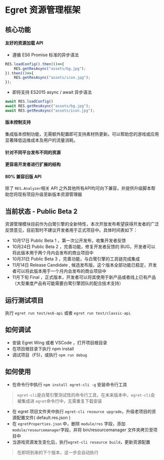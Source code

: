 # Egret 资源管理框架


## 核心功能

#### 友好的资源加载 API

* 遵循 ES6 Promise 标准的异步语法
``` javascript
RES.loadConfig().then(()=>{
    RES.getResAsync("assets/bg.jpg");
}).then(()=>{
    RES.getResAsync("assets/icon.jpg");
});
```
* 即将支持 ES2015 async / await 异步语法
``` javascript
await RES.loadConfig()
await RES.getResAsync("assets/bg.jpg");
await RES.getResAsync("assets/icon.jpg");
```

#### 版本控制支持

集成版本控制功能，无需额外配置即可支持素材热更新。可以帮助您的游戏或应用显著降低运维成本及用户的流量消耗。

#### 针对不同平台发布不同的资源



#### 更容易开发者进行扩展的结构
#### 80% 兼容旧版 API 
除了 ```RES.Analyzer```相关 API 之外其他所有API均可向下兼容，并提供升级脚本帮助您将现有项目升级至新版本资源管理器
## 当前状态 - Public Beta 2

资源管理模块目前作为白鹭引擎的全新特性，本次开放发布希望获得开发者的广泛反馈意见，目前暂时不建议开发者用于正式项目中。具体时间表如下：

* 10月17日 Public Beta 1 ，第一次公开发布，收集开发者反馈
* 10月24日 Public Beta 2 ，完善功能，修复开发者反馈的 BUG，开发者可以将此版本用于两个月内会发布的商业项目中
* 10月31日 Public Beta 3 ，完善功能，与白鹭引擎的工具链完成集成
* 11月14日 Release Candidate , 候选发布版，这个版本全部功能已稳定，开发者可以将此版本用于一个月内会发布的商业项目中
* 11月下旬 Final ，正式版本，开发者可以将其使用于新产品或者线上已有产品（大型重度产品有可能需要白鹭引擎团队的配合技术支持）


## 运行测试项目

执行 ```egret run test/es6-api``` 或者 ``` egret run test/classic-api ``` 

## 如何调试

* 安装 Egret Wing 或者 VSCode ，打开项目根目录
* 在项目根目录下执行 npm install
* 调试项目（F5)，或执行 ``` npm run debug ```

## 如何使用

* 在命令行中执行 ``` npm install egret-cli -g ``` 安装命令行工具

> ```egret-cli```是白鹭引擎测试性的命令行工具，在未来版本中，```egret-cli```会被集成进 ```egret```命令行中，无需重复下载安装
* 在 egret 项目文件夹中执行 ```egret-cli resource upgrade```，升级老项目的资源配置文件( default.res.json )
* 在 ```egretProperties.json``` 中，删除 ```module/res``` 字段，添加 ```module/resourcemanager```字段，并将 bin/resourcemanager 文件夹拷贝至项目中
* 当游戏资源发生变化后，执行```egret-cli resource build```，更新资源配置

> 在即将到来的下个版本，这一步会自动执行
